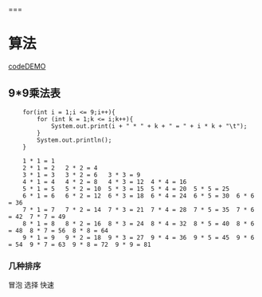 ===
###
# 算法
[codeDEMO](https://github.com/yuanbin3136/testapp/blob/master/app/src/main/java/com/wind/yuanbin/testapp/Test.java)
## 9*9乘法表
```
    for(int i = 1;i <= 9;i++){
        for (int k = 1;k <= i;k++){
            System.out.print(i + " * " + k + " = " + i * k + "\t");
        }
        System.out.println();
    }
    
    1 * 1 = 1	
    2 * 1 = 2	2 * 2 = 4	
    3 * 1 = 3	3 * 2 = 6	3 * 3 = 9	
    4 * 1 = 4	4 * 2 = 8	4 * 3 = 12	4 * 4 = 16	
    5 * 1 = 5	5 * 2 = 10	5 * 3 = 15	5 * 4 = 20	5 * 5 = 25	
    6 * 1 = 6	6 * 2 = 12	6 * 3 = 18	6 * 4 = 24	6 * 5 = 30	6 * 6 = 36	
    7 * 1 = 7	7 * 2 = 14	7 * 3 = 21	7 * 4 = 28	7 * 5 = 35	7 * 6 = 42	7 * 7 = 49	
    8 * 1 = 8	8 * 2 = 16	8 * 3 = 24	8 * 4 = 32	8 * 5 = 40	8 * 6 = 48	8 * 7 = 56	8 * 8 = 64	
    9 * 1 = 9	9 * 2 = 18	9 * 3 = 27	9 * 4 = 36	9 * 5 = 45	9 * 6 = 54	9 * 7 = 63	9 * 8 = 72	9 * 9 = 81	
 ```
 
### 几种排序
冒泡
选择
快速
